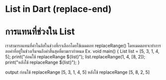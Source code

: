 # List in Dart (replace-end)
# การแทนที่ช่วงใน List
เราสามารถแทนที่ค่าในลิสในช่วงที่เราเลือกโดยใช้เมดตอท replaceRange() โดยเมดตอทจะทำการลบค่าที่อยู่ในช่วงเริ่มจนถึงค่าสิ้นสุดที่ตามเรากำหนด
Ex.
void main() {
  List<int> list = [5, 3, 1, 4, 5];
  print("ก่อนใช้ replaceRange ${list}");
  list.replaceRange(1, 4, [8, 2]);
  print("หลังใช้ replaceRange ${list}");
 }

 output
 	ก่อนใช้ replaceRange [5, 3, 1, 4, 5]
	หลังใช้ replaceRange [5, 8, 2, 5]
 
#
